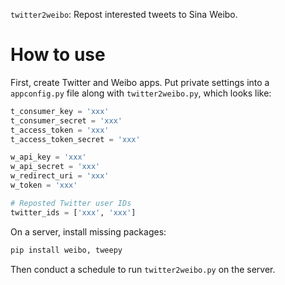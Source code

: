 `twitter2weibo`: Repost interested tweets to Sina Weibo.

# How to use

First, create Twitter and Weibo apps. Put private settings into a `appconfig.py` file along with `twitter2weibo.py`, which looks like:

```py
t_consumer_key = 'xxx'
t_consumer_secret = 'xxx'
t_access_token = 'xxx'
t_access_token_secret = 'xxx'

w_api_key = 'xxx'
w_api_secret = 'xxx'
w_redirect_uri = 'xxx'
w_token = 'xxx'

# Reposted Twitter user IDs
twitter_ids = ['xxx', 'xxx']

```

On a server, install missing packages:

```sh
pip install weibo, tweepy
```

Then conduct a schedule to run `twitter2weibo.py` on the server.
